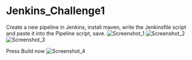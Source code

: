 # Jenkins_Challenge1
Create a new pipeline in Jenkins, install maven, write the Jenkinsfile script and paste it into the Pipeline script, save.
![Screenshot_1](https://user-images.githubusercontent.com/109190196/219882068-152a55b5-d4f4-4e80-b866-36797ce55c0b.jpg)
![Screenshot_2](https://user-images.githubusercontent.com/109190196/219882074-4e427a43-bb6f-4afc-9a52-09ee8184b63c.jpg)
![Screenshot_3](https://user-images.githubusercontent.com/109190196/219882078-6d823990-3110-471b-ae48-78ef298e9c9c.jpg)

Press Build now
![Screenshot_4](https://user-images.githubusercontent.com/109190196/219882089-50c3044a-777f-4858-b0c8-c5ce17c04502.jpg)
